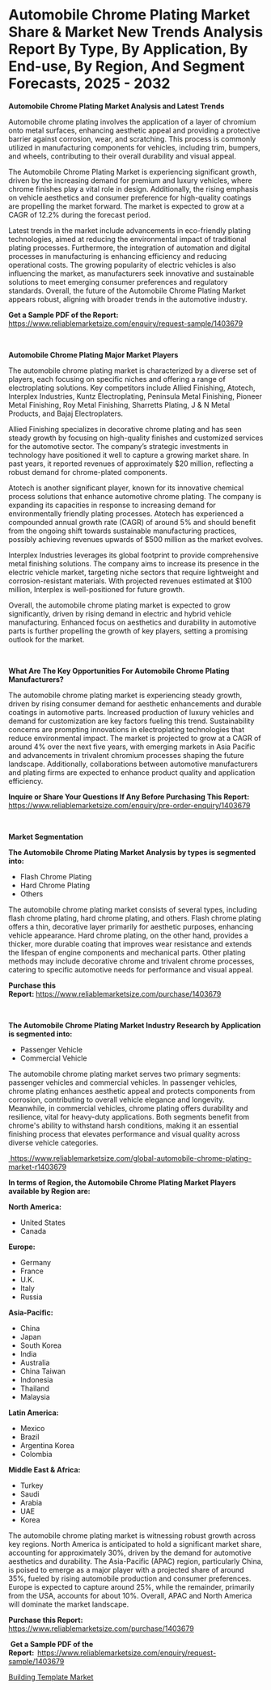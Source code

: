 <p><h1>Automobile Chrome Plating Market Share & Market New Trends Analysis Report By Type, By Application, By End-use, By Region, And Segment Forecasts, 2025 - 2032</h1></p><p><strong>Automobile Chrome Plating Market Analysis and Latest Trends</strong></p>
<p><p>Automobile chrome plating involves the application of a layer of chromium onto metal surfaces, enhancing aesthetic appeal and providing a protective barrier against corrosion, wear, and scratching. This process is commonly utilized in manufacturing components for vehicles, including trim, bumpers, and wheels, contributing to their overall durability and visual appeal.</p><p>The Automobile Chrome Plating Market is experiencing significant growth, driven by the increasing demand for premium and luxury vehicles, where chrome finishes play a vital role in design. Additionally, the rising emphasis on vehicle aesthetics and consumer preference for high-quality coatings are propelling the market forward. The market is expected to grow at a CAGR of 12.2% during the forecast period.</p><p>Latest trends in the market include advancements in eco-friendly plating technologies, aimed at reducing the environmental impact of traditional plating processes. Furthermore, the integration of automation and digital processes in manufacturing is enhancing efficiency and reducing operational costs. The growing popularity of electric vehicles is also influencing the market, as manufacturers seek innovative and sustainable solutions to meet emerging consumer preferences and regulatory standards. Overall, the future of the Automobile Chrome Plating Market appears robust, aligning with broader trends in the automotive industry.</p></p>
<p><strong>Get a Sample PDF of the Report:&nbsp;</strong> <a href="https://www.reliablemarketsize.com/enquiry/request-sample/1403679?utm_campaign=1133&utm_medium=2&utm_source=Github&utm_content=ia&utm_term=13012025&utm_id=automobile-chrome-plating">https://www.reliablemarketsize.com/enquiry/request-sample/1403679</a></p>
<p>&nbsp;</p>
<p><strong>Automobile Chrome Plating Major Market Players</strong></p>
<p><p>The automobile chrome plating market is characterized by a diverse set of players, each focusing on specific niches and offering a range of electroplating solutions. Key competitors include Allied Finishing, Atotech, Interplex Industries, Kuntz Electroplating, Peninsula Metal Finishing, Pioneer Metal Finishing, Roy Metal Finishing, Sharretts Plating, J & N Metal Products, and Bajaj Electroplaters.</p><p>Allied Finishing specializes in decorative chrome plating and has seen steady growth by focusing on high-quality finishes and customized services for the automotive sector. The company’s strategic investments in technology have positioned it well to capture a growing market share. In past years, it reported revenues of approximately $20 million, reflecting a robust demand for chrome-plated components.</p><p>Atotech is another significant player, known for its innovative chemical process solutions that enhance automotive chrome plating. The company is expanding its capacities in response to increasing demand for environmentally friendly plating processes. Atotech has experienced a compounded annual growth rate (CAGR) of around 5% and should benefit from the ongoing shift towards sustainable manufacturing practices, possibly achieving revenues upwards of $500 million as the market evolves.</p><p>Interplex Industries leverages its global footprint to provide comprehensive metal finishing solutions. The company aims to increase its presence in the electric vehicle market, targeting niche sectors that require lightweight and corrosion-resistant materials. With projected revenues estimated at $100 million, Interplex is well-positioned for future growth.</p><p>Overall, the automobile chrome plating market is expected to grow significantly, driven by rising demand in electric and hybrid vehicle manufacturing. Enhanced focus on aesthetics and durability in automotive parts is further propelling the growth of key players, setting a promising outlook for the market.</p></p>
<p>&nbsp;</p>
<p><strong>What Are The Key Opportunities For Automobile Chrome Plating Manufacturers?</strong></p>
<p><p>The automobile chrome plating market is experiencing steady growth, driven by rising consumer demand for aesthetic enhancements and durable coatings in automotive parts. Increased production of luxury vehicles and demand for customization are key factors fueling this trend. Sustainability concerns are prompting innovations in electroplating technologies that reduce environmental impact. The market is projected to grow at a CAGR of around 4% over the next five years, with emerging markets in Asia Pacific and advancements in trivalent chromium processes shaping the future landscape. Additionally, collaborations between automotive manufacturers and plating firms are expected to enhance product quality and application efficiency.</p></p>
<p><strong>Inquire or Share Your Questions If Any Before Purchasing This Report:</strong> <a href="https://www.reliablemarketsize.com/enquiry/pre-order-enquiry/1403679?utm_campaign=1133&utm_medium=2&utm_source=Github&utm_content=ia&utm_term=13012025&utm_id=automobile-chrome-plating">https://www.reliablemarketsize.com/enquiry/pre-order-enquiry/1403679</a></p>
<p>&nbsp;</p>
<p><strong>Market Segmentation</strong></p>
<p><strong>The Automobile Chrome Plating Market Analysis by types is segmented into:</strong></p>
<p><ul><li>Flash Chrome Plating</li><li>Hard Chrome Plating</li><li>Others</li></ul></p>
<p><p>The automobile chrome plating market consists of several types, including flash chrome plating, hard chrome plating, and others. Flash chrome plating offers a thin, decorative layer primarily for aesthetic purposes, enhancing vehicle appearance. Hard chrome plating, on the other hand, provides a thicker, more durable coating that improves wear resistance and extends the lifespan of engine components and mechanical parts. Other plating methods may include decorative chrome and trivalent chrome processes, catering to specific automotive needs for performance and visual appeal.</p></p>
<p><strong>Purchase this Report:&nbsp;</strong><a href="https://www.reliablemarketsize.com/purchase/1403679?utm_campaign=1133&utm_medium=2&utm_source=Github&utm_content=ia&utm_term=13012025&utm_id=automobile-chrome-plating">https://www.reliablemarketsize.com/purchase/1403679</a></p>
<p>&nbsp;</p>
<p><strong>The Automobile Chrome Plating Market Industry Research by Application is segmented into:</strong></p>
<p><ul><li>Passenger Vehicle</li><li>Commercial Vehicle</li></ul></p>
<p><p>The automobile chrome plating market serves two primary segments: passenger vehicles and commercial vehicles. In passenger vehicles, chrome plating enhances aesthetic appeal and protects components from corrosion, contributing to overall vehicle elegance and longevity. Meanwhile, in commercial vehicles, chrome plating offers durability and resilience, vital for heavy-duty applications. Both segments benefit from chrome's ability to withstand harsh conditions, making it an essential finishing process that elevates performance and visual quality across diverse vehicle categories.</p></p>
<p><a href="https://www.reliablemarketsize.com/global-automobile-chrome-plating-market-r1403679?utm_campaign=1133&utm_medium=2&utm_source=Github&utm_content=ia&utm_term=13012025&utm_id=automobile-chrome-plating">&nbsp;https://www.reliablemarketsize.com/global-automobile-chrome-plating-market-r1403679</a></p>
<p><strong>In terms of Region, the Automobile Chrome Plating Market Players available by Region are:</strong></p>
<p>
    <p> <strong> North America: </strong>
        <ul>
            <li>United States</li>
            <li>Canada</li>
        </ul>
        </p> 
    <p> <strong> Europe: </strong>
        <ul>
            <li>Germany</li>
            <li>France</li>
            <li>U.K.</li>
            <li>Italy</li>
            <li>Russia</li>
        </ul>
        </p> 
    <p> <strong> Asia-Pacific: </strong>
        <ul>
            <li>China</li>
            <li>Japan</li>
            <li>South Korea</li>
            <li>India</li>
            <li>Australia</li>
            <li>China Taiwan</li>
            <li>Indonesia</li>
            <li>Thailand</li>
            <li>Malaysia</li>
        </ul>
        </p> 
    <p> <strong> Latin America: </strong>
        <ul>
            <li>Mexico</li>
            <li>Brazil</li>
            <li>Argentina Korea</li>
            <li>Colombia</li>
        </ul>
        </p> 
    <p> <strong> Middle East & Africa: </strong>
        <ul>
            <li>Turkey</li>
            <li>Saudi</li>
            <li>Arabia</li>
            <li>UAE</li>
            <li>Korea</li>
        </ul>
    </p>
    </p>
<p><p>The automobile chrome plating market is witnessing robust growth across key regions. North America is anticipated to hold a significant market share, accounting for approximately 30%, driven by the demand for automotive aesthetics and durability. The Asia-Pacific (APAC) region, particularly China, is poised to emerge as a major player with a projected share of around 35%, fueled by rising automobile production and consumer preferences. Europe is expected to capture around 25%, while the remainder, primarily from the USA, accounts for about 10%. Overall, APAC and North America will dominate the market landscape.</p></p>
<p><strong>Purchase this Report: </strong><a href="https://www.reliablemarketsize.com/purchase/1403679?utm_campaign=1133&utm_medium=2&utm_source=Github&utm_content=ia&utm_term=13012025&utm_id=automobile-chrome-plating">https://www.reliablemarketsize.com/purchase/1403679</a></p>
<p>&nbsp;<strong>Get a Sample PDF of the Report:&nbsp;&nbsp;</strong><a href="https://www.reliablemarketsize.com/enquiry/request-sample/1403679?utm_campaign=1133&utm_medium=2&utm_source=Github&utm_content=ia&utm_term=13012025&utm_id=automobile-chrome-plating">https://www.reliablemarketsize.com/enquiry/request-sample/1403679</a></p>
<p><strong></strong></p>
<p><p><a href="https://github.com/WillieWoodard/Market-Research-Report-List-7/blob/main/building-template-market.md?utm_campaign=1133&utm_medium=2&utm_source=Github&utm_content=ia&utm_term=13012025&utm_id=automobile-chrome-plating">Building Template Market</a></p></p>